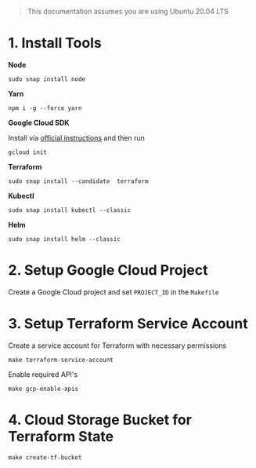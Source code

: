 > This documentation assumes you are using Ubuntu 20.04 LTS

# 1. Install Tools

**Node**

```
sudo snap install node
```

**Yarn**

<!-- TODO check if this works -->

```
npm i -g --force yarn
```

**Google Cloud SDK**

Install via [official instructions](https://cloud.google.com/sdk/docs/install#deb) and then run

```
gcloud init
```

**Terraform**

```
sudo snap install --candidate  terraform
```

**Kubectl**

```
sudo snap install kubectl --classic
```

**Helm**

```
sudo snap install helm --classic
```

# 2. Setup Google Cloud Project

Create a Google Cloud project and set `PROJECT_ID` in the `Makefile`

# 3. Setup Terraform Service Account

Create a service account for Terraform with necessary permissions

```
make terraform-service-account
```

Enable required API's

```
make gcp-enable-apis
```

# 4. Cloud Storage Bucket for Terraform State

```
make create-tf-bucket
```
